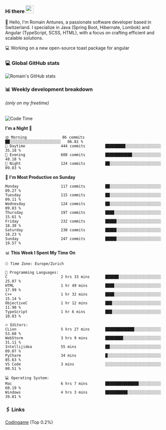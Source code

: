 ### Hi there <img src="https://media.giphy.com/media/hvRJCLFzcasrR4ia7z/giphy.gif" width="25px" height="25px">

👋 Hello, I'm Romain Antunes, a passionate software developer based in Switzerland. I specialize in Java (Spring Boot, Hibernate, Lombok) and Angular (TypeScript, SCSS, HTML), with a focus on crafting efficient and scalable solutions.

💻 Working on a new open-source toast package for angular

### 💻 Global GitHub stats
![Romain's GitHub stats](https://github-readme-streak-stats.herokuapp.com/?user=romainantunes&theme=dark)


### 📊 Weekly development breakdown 
###### *(only on my freetime)*

<!--START_SECTION:wakastats-->
![Code Time](http://img.shields.io/badge/Code%20Time-1%2C770%20hrs%2048%20mins-blue)

**I'm a Night 🦉** 

```text
🌞 Morning                86 commits          ██░░░░░░░░░░░░░░░░░░░░░░░   06.81 % 
🌆 Daytime                444 commits         █████████░░░░░░░░░░░░░░░░   35.18 % 
🌃 Evening                608 commits         ████████████░░░░░░░░░░░░░   48.18 % 
🌙 Night                  124 commits         ██░░░░░░░░░░░░░░░░░░░░░░░   09.83 % 
```
📅 **I'm Most Productive on Sunday** 

```text
Monday                   117 commits         ██░░░░░░░░░░░░░░░░░░░░░░░   09.27 % 
Tuesday                  115 commits         ██░░░░░░░░░░░░░░░░░░░░░░░   09.11 % 
Wednesday                124 commits         ██░░░░░░░░░░░░░░░░░░░░░░░   09.83 % 
Thursday                 197 commits         ████░░░░░░░░░░░░░░░░░░░░░   15.61 % 
Friday                   232 commits         █████░░░░░░░░░░░░░░░░░░░░   18.38 % 
Saturday                 230 commits         █████░░░░░░░░░░░░░░░░░░░░   18.23 % 
Sunday                   247 commits         █████░░░░░░░░░░░░░░░░░░░░   19.57 % 
```


📊 **This Week I Spent My Time On** 

```text
🕑︎ Time Zone: Europe/Zurich

💬 Programming Languages: 
C                        2 hrs 33 mins       ██████░░░░░░░░░░░░░░░░░░░   25.07 % 
HTML                     1 hr 49 mins        ████░░░░░░░░░░░░░░░░░░░░░   17.99 % 
C++                      1 hr 32 mins        ████░░░░░░░░░░░░░░░░░░░░░   15.14 % 
ObjectiveC               1 hr 12 mins        ███░░░░░░░░░░░░░░░░░░░░░░   11.90 % 
TypeScript               1 hr 6 mins         ███░░░░░░░░░░░░░░░░░░░░░░   10.83 % 

🔥 Editors: 
CLion                    5 hrs 27 mins       █████████████░░░░░░░░░░░░   53.68 % 
WebStorm                 3 hrs 9 mins        ████████░░░░░░░░░░░░░░░░░   31.11 % 
Intellijidea             55 mins             ██░░░░░░░░░░░░░░░░░░░░░░░   09.07 % 
PyCharm                  34 mins             █░░░░░░░░░░░░░░░░░░░░░░░░   05.63 % 
VS Code                  3 mins              ░░░░░░░░░░░░░░░░░░░░░░░░░   00.51 % 

💻 Operating System: 
Mac                      6 hrs 7 mins        ███████████████░░░░░░░░░░   60.19 % 
Windows                  4 hrs 3 mins        ██████████░░░░░░░░░░░░░░░   39.81 % 
```


<!--END_SECTION:wakastats-->

### 🖇 Links

[Codingame](https://www.codingame.com/profile/defc3ee5279aecc1bb6114e1f994ea9b3325423) (Top 0.2%)
